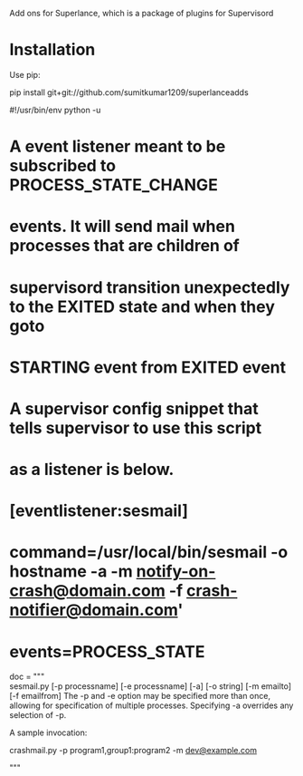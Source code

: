 Add ons for Superlance, which is a package of plugins for Supervisord

Installation
==============

Use pip:

pip install git+git://github.com/sumitkumar1209/superlanceadds

#!/usr/bin/env python -u

# A event listener meant to be subscribed to PROCESS_STATE_CHANGE
# events.  It will send mail when processes that are children of
# supervisord transition unexpectedly to the EXITED state and when they goto
# STARTING event from EXITED event
# A supervisor config snippet that tells supervisor to use this script
# as a listener is below.
#
# [eventlistener:sesmail]
# command=/usr/local/bin/sesmail -o hostname -a -m notify-on-crash@domain.com -f crash-notifier@domain.com'
# events=PROCESS_STATE

doc = """\
sesmail.py [-p processname] [-e processname] [-a] [-o string] [-m emailto] [-f emailfrom]
The -p and -e option may be specified more than once, allowing for
specification of multiple processes.  Specifying -a overrides any
selection of -p.

A sample invocation:

crashmail.py -p program1,group1:program2 -m dev@example.com

"""
